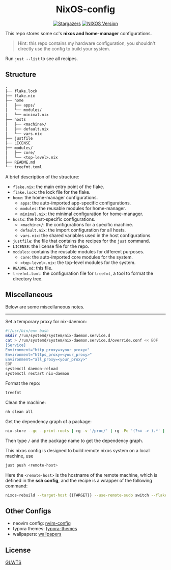 <h1 align="center">NixOS-config</h1>

<p align="center">
	<a href="https://github.com/chillcicada/nixos-config/stargazers"><img alt="Stargazers" src="https://img.shields.io/github/stars/chillcicada/nixos-config?style=for-the-badge&logo=starship&color=C9CBFF&logoColor=D9E0EE&labelColor=302D41" /></a>
  <a href="https://nixos.org/"><img alt="NIXOS Version" src="https://img.shields.io/badge/NixOS-25.11-informational.svg?style=for-the-badge&logo=nixos&color=F2CDCD&logoColor=D9E0EE&labelColor=302D41" /></a>
</p>

This repo stores some cc's **nixos and home-manager** configurations.

> Hint: this repo contains my hardware configuration, you shouldn't directly use the config to build your system.

Run `just --list` to see all recipes.

## Structure

```txt
.
├── flake.lock
├── flake.nix
├── home
│   ├── apps/
│   └── modules/
│   └── minimal.nix
├── hosts
│   ├── <machine>/
│   ├── default.nix
│   └── vars.nix
├── justfile
├── LICENSE
├── modules/
│   ├── core/
│   └── <top-level>.nix
├── README.md
└── treefmt.toml
```

A brief description of the structure:

- `flake.nix`: the main entry point of the flake.
- `flake.lock`: the lock file for the flake.
- `home`: the home-manager configurations.
  - `apps`: the auto-imported app-specific configurations.
  - `modules`: the reusable modules for home-manager.
  - `minimal.nix`: the minimal configuration for home-manager.
- `hosts`: the host-specific configurations.
  - `<machine>/`: the configurations for a specific machine.
  - `default.nix`: the import configuration for all hosts.
  - `vars.nix`: the shared variables used in the host configurations.
- `justfile`: the file that contains the recipes for the `just` command.
- `LICENSE`: the license file for the repo.
- `modules`: contains the reusable modules for different purposes.
  - `core`: the auto-imported core modules for the system.
  - `<top-level>.nix`: the top-level modules for the system.
- `README.md`: this file.
- `treefmt.toml`: the configuration file for `treefmt`, a tool to format the directory tree.

## Miscellaneous

Below are some miscellaneous notes.

---

Set a temporary proxy for nix-daemon:

```sh
#!/usr/bin/env bash
mkdir /run/systemd/system/nix-daemon.service.d
cat > /run/systemd/system/nix-daemon.service.d/override.conf << EOF
[Service]
Environment="http_proxy=<your_proxy>"
Environment="https_proxy=<your_proxy>"
Environment="all_proxy=<your_proxy>"
EOF
systemctl daemon-reload
systemctl restart nix-daemon
```

Format the repo:

```sh
treefmt
```

Clean the machine:

```sh
nh clean all
```

Get the dependency graph of a package:

```sh
nix-store --gc --print-roots | rg -v '/proc/' | rg -Po '(?<= -> ).*' | xargs -o nix-tree
```

Then type `/` and the package name to get the dependency graph.

This nixos config is designed to build remote nixos system on a local machine, use

```sh
just push <remote-host>
```

Here the `<remote-host>` is the hostname of the remote machine, which is defined in the **ssh config**, and the recipe is a wrapper of the following command:

```sh
nixos-rebuild --target-host {{TARGET}} --use-remote-sudo switch --flake
```

## Other Configs

- neovim config: [nvim-config](https://github.com/chillcicada/nvim-config)
- typora themes: [typora-themes](https://github.com/chillcicada/typora-themes)
- wallpapers: [wallpapers](https://github.com/chillcicada/imgs)

## License

[GLWTS](LICENSE)
